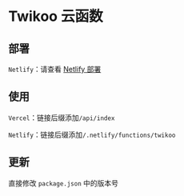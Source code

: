 # Twikoo 云函数

## 部署

`Netlify`：请查看 [Netlify 部署](https://twikoo.js.org/backend.html#netlify-部署)

## 使用

`Vercel`：链接后缀添加`/api/index`

`Netlify`：链接后缀添加`/.netlify/functions/twikoo`

## 更新

直接修改 `package.json` 中的版本号
